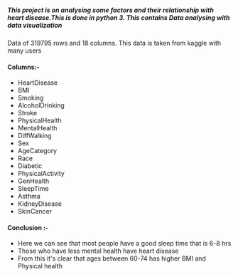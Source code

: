 ##### This project is on analysing some factors and their relationship with heart disease.This is done in python 3. This contains Data analysing with data visualization
Data of 319795 rows and 18 columns. This data is taken from kaggle with many users

#### Columns:-
* HeartDisease
* BMI
* Smoking
* AlcoholDrinking 
* Stroke
* PhysicalHealth
* MentalHealth
* DiffWalking
* Sex
* AgeCategory
* Race
* Diabetic
* PhysicalActivity
* GenHealth
* SleepTime
* Asthma
* KidneyDisease 
* SkinCancer
  
#### Conclusion :-
* Here we can see that most people have a good sleep time that is 6-8 hrs
* Those who  have less mental health have heart disease
* From this it's clear that ages between 60-74 has higher BMI and Physical health

